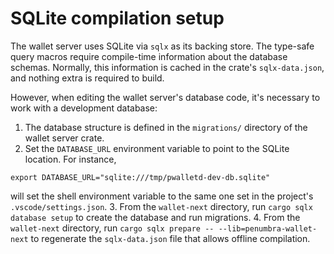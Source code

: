 # SQLite compilation setup

The wallet server uses SQLite via `sqlx` as its backing store.  The type-safe
query macros require compile-time information about the database schemas.
Normally, this information is cached in the crate's `sqlx-data.json`, and
nothing extra is required to build.

However, when editing the wallet server's database code, it's necessary to work
with a development database:

1.  The database structure is defined in the `migrations/` directory of the
wallet server crate.
2.  Set the `DATABASE_URL` environment variable to point to the SQLite location.
For instance,
```
export DATABASE_URL="sqlite:///tmp/pwalletd-dev-db.sqlite"
```
will set the shell environment variable to the same one set in the project's
`.vscode/settings.json`.
3.  From the `wallet-next` directory, run `cargo sqlx database setup` to create
the database and run migrations.
4.  From the `wallet-next` directory, run
`cargo sqlx prepare -- --lib=penumbra-wallet-next`
to regenerate the `sqlx-data.json` file that allows offline compilation.
